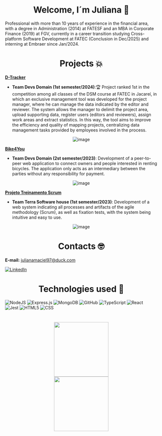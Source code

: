 <h1 align="center">Welcome, I´m Juliana 🖖</h1>

Professional with more than 10 years of experience in the financial area, with a degree in Administration (2014) at FATESF and an MBA in Corporate Finance (2019) at FGV, currently in a career transition studying Cross-platform Software Development at FATEC (Conclusion in Dec/2025) and interning at Embraer since Jan/2024.

<h1 align="center">Projects 💥</h1>

  **[D-Tracker](https://github.com/DevsDomain/D-Traker)**
- **Team Devs Domain (1st semester/2024)**:🏆 Project ranked 1st in the competition among all classes of the DSM course at FATEC in Jacareí, in which an exclusive management tool was developed for the project manager, where he can manage the data indicated by the editor and reviewer. The system allows the manager to delimit the project area, upload supporting data, register users (editors and reviewers), assign work areas and extract statistics. In this way, the tool aims to improve the efficiency and quality of mapping projects, centralizing data management tasks provided by employees involved in the process.<br>
<div align="center">
   
![image](https://github.com/Jummanso/Jummanso/assets/126696706/e1fcbf0c-7d55-497e-a4de-efc15d4d71fc)


</div>



**[Bike4You](https://github.com/DevsDomain/Bike4you)**
- **Team Devs Domain (2st semester/2023)**: Development of a peer-to-peer web application to connect owners and people interested in renting bicycles. The application only acts as an intermediary between the parties without any responsibility for payment.<br>
<div align="center">
   
![image](https://github.com/Jummanso/Jummanso/assets/126696706/28d5d547-3e69-4425-bd7d-6cef1cda1520)


</div>

**[Projeto Treinamento Scrum](https://github.com/TerraSoftwarehouse/Projeto-Treinamento-Scrum)**
- **Team Terra Software house (1st semester/2023)**: Development of a web system indicating all processes and artifacts of the agile methodology (Scrum), as well as fixation tests, with the system being intuitive and easy to use.<br>
<div align="center">
   
![image](https://github.com/Jummanso/Jummanso/assets/126696706/5f07ecea-df2f-499d-9be4-e628ce19bb72)


</div>


<h1 align="center">Contacts 🤓</h1>

**E-mail:** julianamaciel97@duck.com

[![LinkedIn](https://img.shields.io/badge/linkedin-%230077B5.svg?style=for-the-badge&logo=linkedin&logoColor=white)](https://www.linkedin.com/in/juliana-maciel-manso/)

<h1 align="center">Technologies used 👾</h1>

![NodeJS](https://img.shields.io/badge/node.js-6DA55F?style=for-the-badge&logo=node.js&logoColor=white)
![Express.js](https://img.shields.io/badge/express.js-%23404d59.svg?style=for-the-badge&logo=express&logoColor=%2361DAFB)
![MongoDB](https://img.shields.io/badge/MongoDB-4EA94B?style=for-the-badge&logo=mongodb&logoColor=white)
![GitHub](https://img.shields.io/badge/GitHub-100000?style=for-the-badge&logo=github&logoColor=white)
![TypeScript](https://img.shields.io/badge/typescript-%23007ACC.svg?style=for-the-badge&logo=typescript&logoColor=white)
![React](https://img.shields.io/badge/react-%2320232a.svg?style=for-the-badge&logo=react&logoColor=%2361DAFB)
![Jest](https://img.shields.io/badge/Jest-blue?style=for-the-badge&logo=jest&logoColor=white)
![HTML5](https://img.shields.io/badge/html5-%23E34F26.svg?style=for-the-badge&logo=html5&logoColor=white)
![CSS](https://img.shields.io/badge/CSS-239120?&style=for-the-badge&logo=css3&logoColor=white)
</p>

<h1 align="center"></h1>

<div align="center">
   <a href="https://github.com/jummanso">
   <img height="180em" src="https://github-readme-stats.vercel.app/api?username=jummanso&theme=dark&show_icons=true&hide_border=true&count_private=true"/>
     <br>
   <img height="180em" src="https://github-readme-stats.vercel.app/api/top-langs/?username=jummanso&theme=dark&show_icons=true&hide_border=true&layout=compact"/>
</div>







